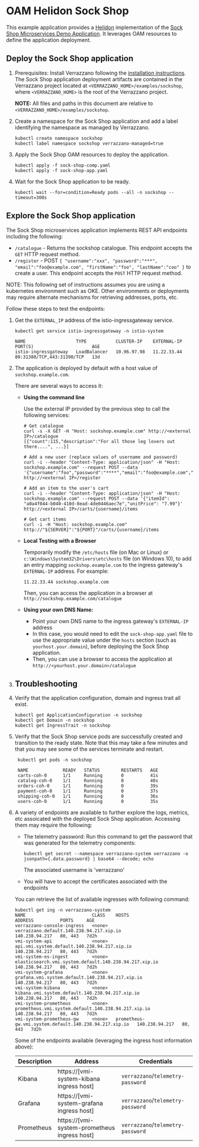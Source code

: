 # OAM Helidon Sock Shop

This example application provides a [Helidon](https://helidon.io) implementation of the [Sock Shop Microservices Demo Application](https://microservices-demo.github.io/).
It leverages OAM resources to define the application deployment.

## Deploy the Sock Shop application

1. Prerequisites: Install Verrazzano following the [installation instructions](../../README.md).
   The Sock Shop application deployment artifacts are contained in the Verrazzano project located at 
   `<VERRAZZANO_HOME>/examples/sockshop`, where `<VERRAZZANO_HOME>` is the root of the Verrazzano project.

   **NOTE:** All files and paths in this document are relative to 
   `<VERRAZZANO_HOME>/examples/sockshop`.

1. Create a namespace for the Sock Shop application and add a label identifying the namespace as managed by Verrazzano.
   ```
   kubectl create namespace sockshop
   kubectl label namespace sockshop verrazzano-managed=true
   ```

1. Apply the Sock Shop OAM resources to deploy the application.
   ```
   kubectl apply -f sock-shop-comp.yaml
   kubectl apply -f sock-shop-app.yaml
   ```
   
1. Wait for the Sock Shop application to be ready.
   ```
   kubectl wait --for=condition=Ready pods --all -n sockshop --timeout=300s
   ```

## Explore the Sock Shop application

The Sock Shop microservices application implements REST API endpoints including the following:

- `/catalogue` - Returns the sockshop catalogue.
This endpoint accepts the `GET` HTTP request method.
- `/register` - POST `{
  "username":"xxx",
  "password":"***",
  "email":"foo@example.com",
  "firstName":"foo",
  "lastName":"coo"
}` to create a user. This
endpoint accepts the `POST` HTTP request method.

NOTE:  This following set of instructions assumes you are using a kubernetes
environment such as OKE.  Other environments or deployments may require alternate mechanisms for retrieving addresses, 
ports, etc.

Follow these steps to test the endpoints:

1. Get the `EXTERNAL_IP` address of the istio-ingressgateway service.  

   ```
   kubectl get service istio-ingressgateway -n istio-system

   NAME                   TYPE           CLUSTER-IP    EXTERNAL-IP   PORT(S)                      AGE
   istio-ingressgateway   LoadBalancer   10.96.97.98   11.22.33.44   80:31380/TCP,443:31390/TCP   13d
   ```   

1. The application is deployed by default with a host value of `sockshop.example.com`.
   
   There are several ways to access it:
   * **Using the command line**

     Use the external IP provided by the previous step to call the following services:

     ```
     # Get catalogue
     curl -s -X GET -H "Host: sockshop.example.com" http://<external IP>/catalogue
     [{"count":115,"description":"For all those leg lovers out there....", ...}]

     # Add a new user (replace values of username and password)
     curl -i --header "Content-Type: application/json" -H "Host: sockshop.example.com" --request POST --data '{"username":"foo","password":"****","email":"foo@example.com","firstName":"foo","lastName":"foo"}' http://<external IP>/register

     # Add an item to the user's cart
     curl -i --header "Content-Type: application/json" -H "Host: sockshop.example.com" --request POST --data '{"itemId": "a0a4f044-b040-410d-8ead-4de0446aec7e","unitPrice": "7.99"}' http://<external IP>/carts/{username}/items

     # Get cart items
     curl -i -H "Host: sockshop.example.com" http://"${SERVER}":"${PORT}"/carts/{username}/items
     ```
   * **Local Testing with a Browser** 
   
     Temporarily modify the `/etc/hosts` file (on Mac or Linux)
     or `c:\Windows\System32\Drivers\etc\hosts` file (on Windows 10), 
     to add an entry mapping `sockshop.example.com` to the ingress gateway's `EXTERNAL-IP` address.
     For example:
     ```
     11.22.33.44 sockshop.example.com
     ```
     Then, you can access the application in a browser at `http://sockshop.example.com/catalogue`

   * **Using your own DNS Name:**
   
     * Point your own DNS name to the ingress gateway's `EXTERNAL-IP` address
     * In this case, you would need to edit the `sock-shop-app.yaml` file 
       to use the appropriate value under the `hosts` section (such as `yourhost.your.domain`), 
       before deploying the Sock Shop application.
     * Then, you can use a browser to access the application at `http://<yourhost.your.domain>/catalogue`
   
1. ## Troubleshooting
    
1. Verify that the application configuration, domain and ingress trait all exist.
   ```
   kubectl get ApplicationConfiguration -n sockshop
   kubectl get Domain -n sockshop
   kubectl get IngressTrait -n sockshop
   ```   

1. Verify that the Sock Shop service pods are successfully created and transition to the ready state.
   Note that this may take a few minutes and that you may see some of the services terminate and restart.
   ```
    kubectl get pods -n sockshop
   
    NAME             READY   STATUS        RESTARTS   AGE
    carts-coh-0      1/1     Running       0          41s
    catalog-coh-0    1/1     Running       0          40s
    orders-coh-0     1/1     Running       0          39s
    payment-coh-0    1/1     Running       0          37s
    shipping-coh-0   1/1     Running       0          36s
    users-coh-0      1/1     Running       0          35s
   ``` 
1. A variety of endpoints are available to further explore the logs, metrics, etc assoicated with 
the deployed Sock Shop application.  Accessing them may require the following:

    - The telemetry password: Run this command to get the password that was generated for the telemetry components:
        ```
        kubectl get secret --namespace verrazzano-system verrazzano -o jsonpath={.data.password} | base64 --decode; echo
        ``` 
        The associated username is 'verrazzano'
   
    - You will have to accept the certificates associated with the endpoints
      
    You can retrieve the list of available ingresses with following command:
    
    ```
    kubectl get ing -n verrazzano-system
    NAME                         CLASS    HOSTS                                                    ADDRESS          PORTS     AGE
    verrazzano-console-ingress   <none>   verrazzano.default.140.238.94.217.xip.io                 140.238.94.217   80, 443   7d2h
    vmi-system-api               <none>   api.vmi.system.default.140.238.94.217.xip.io             140.238.94.217   80, 443   7d2h
    vmi-system-es-ingest         <none>   elasticsearch.vmi.system.default.140.238.94.217.xip.io   140.238.94.217   80, 443   7d2h
    vmi-system-grafana           <none>   grafana.vmi.system.default.140.238.94.217.xip.io         140.238.94.217   80, 443   7d2h
    vmi-system-kibana            <none>   kibana.vmi.system.default.140.238.94.217.xip.io          140.238.94.217   80, 443   7d2h
    vmi-system-prometheus        <none>   prometheus.vmi.system.default.140.238.94.217.xip.io      140.238.94.217   80, 443   7d2h
    vmi-system-prometheus-gw     <none>   prometheus-gw.vmi.system.default.140.238.94.217.xip.io   140.238.94.217   80, 443   7d2h
    ```  
    
    Some of the endpoints available (leveraging the ingress host information above):
    
    | Description| Address | Credentials |
    | --- | --- | --- |
    | Kibana | https://[vmi-system-kibana ingress host] | `verrazzano`/`telemetry-password` |
    | Grafana | https://[vmi-system-grafana ingress host] | `verrazzano`/`telemetry-password` |
    | Prometheus | https://[vmi-system-prometheus ingress host] | `verrazzano`/`telemetry-password` |    